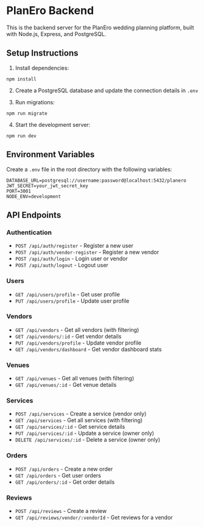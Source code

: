 
# PlanEro Backend

This is the backend server for the PlanEro wedding planning platform, built with Node.js, Express, and PostgreSQL.

## Setup Instructions

1. Install dependencies:
```
npm install
```

2. Create a PostgreSQL database and update the connection details in `.env`

3. Run migrations:
```
npm run migrate
```

4. Start the development server:
```
npm run dev
```

## Environment Variables

Create a `.env` file in the root directory with the following variables:

```
DATABASE_URL=postgresql://username:password@localhost:5432/planero
JWT_SECRET=your_jwt_secret_key
PORT=3001
NODE_ENV=development
```

## API Endpoints

### Authentication
- `POST /api/auth/register` - Register a new user
- `POST /api/auth/vendor-register` - Register a new vendor
- `POST /api/auth/login` - Login user or vendor
- `POST /api/auth/logout` - Logout user

### Users
- `GET /api/users/profile` - Get user profile
- `PUT /api/users/profile` - Update user profile

### Vendors
- `GET /api/vendors` - Get all vendors (with filtering)
- `GET /api/vendors/:id` - Get vendor details
- `PUT /api/vendors/profile` - Update vendor profile
- `GET /api/vendors/dashboard` - Get vendor dashboard stats

### Venues
- `GET /api/venues` - Get all venues (with filtering)
- `GET /api/venues/:id` - Get venue details

### Services
- `POST /api/services` - Create a service (vendor only)
- `GET /api/services` - Get all services (with filtering)
- `GET /api/services/:id` - Get service details
- `PUT /api/services/:id` - Update a service (owner only)
- `DELETE /api/services/:id` - Delete a service (owner only)

### Orders
- `POST /api/orders` - Create a new order
- `GET /api/orders` - Get user orders
- `GET /api/orders/:id` - Get order details

### Reviews
- `POST /api/reviews` - Create a review
- `GET /api/reviews/vendor/:vendorId` - Get reviews for a vendor
